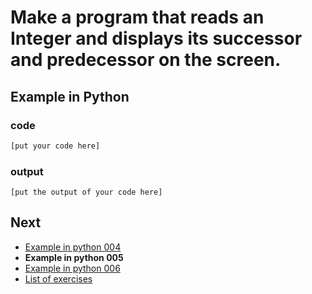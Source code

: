 # Make a program that reads an Integer and displays its successor and predecessor on the screen.

## Example in Python

### code

``` python
[put your code here]
```

### output

```
[put the output of your code here]
```

## Next

- [Example in python 004](../../004/python)
- **Example in python 005**
- [Example in python 006](../../006/python)
- [List of exercises](../..)
